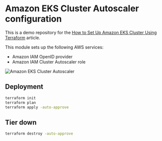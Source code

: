 # Amazon EKS Cluster Autoscaler configuration

This is a demo repository for the [How to Set Up Amazon EKS Cluster Using Terraform](https://hands-on.cloud/how-to-set-up-amazon-eks-cluster-using-terraform/) article.

This module sets up the following AWS services:

* Amazon IAM OpenID provider
* Amazon IAM Cluster Autoscaler role

![Amazon EKS Cluster Autoscaler](https://hands-on.cloud/wp-content/uploads/2022/04/How-to-Set-Up-Amazon-EKS-Cluster-Using-Terraform-Deployment-architecture-overview.png)

## Deployment

```sh
terraform init
terraform plan
terraform apply -auto-approve
```

## Tier down

```sh
terraform destroy -auto-approve
```
